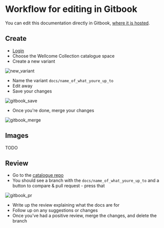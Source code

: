 # Workflow for editing in Gitbook

You can edit this documentation directly in Gitbook, [where it is hosted](https://wellcomecollection.gitbook.io/catalogue/).

## Create

* [Login](https://app.gitbook.com/)
* Choose the Wellcome Collection catalogue space
* Create a new variant  

![new\_variant](https://user-images.githubusercontent.com/31692/70724013-c372d400-1cf1-11ea-9370-db0245b964a7.png)

* Name the variant `docs/name_of_what_youre_up_to`
* Edit away
* Save your changes  

![gitbook\_save](https://user-images.githubusercontent.com/31692/70724055-d1c0f000-1cf1-11ea-97b9-da8233903523.png)

* Once you're done, merge your changes  

![gitbook\_merge](https://user-images.githubusercontent.com/31692/70724078-d84f6780-1cf1-11ea-9092-6e41735d0db8.png)

## Images

TODO

## Review

* Go to the [catalogue repo](https://github.com/wellcomecollection/catalogue)
* You should see a branch with the `docs/name_of_what_youre_up_to` and a button to compare & pull request - press that  

![gitbook\_pr](https://user-images.githubusercontent.com/31692/70724110-e604ed00-1cf1-11ea-92b1-d7b2e4a61108.png)

* Write up the review explaining what the docs are for
* Follow up on any suggestions or changes
* Once you've had a positive review, merge the changes, and delete the branch
